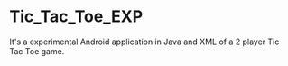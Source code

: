 # Tic_Tac_Toe_EXP

It's a experimental Android application in Java and XML of a 2 player Tic Tac Toe game.
